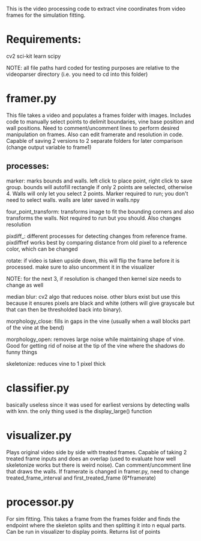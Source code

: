 This is the video processing code to extract vine coordinates from video frames
for the simulation fitting.

# Requirements:
cv2
sci-kit learn
scipy

NOTE: all file paths hard coded for testing purposes are relative to the videoparser directory (i.e. you need to cd into this folder)

# framer.py
This file takes a video and populates a frames folder with images. Includes code
to manually select points to delimit boundaries, vine base position and wall positions.
Need to comment/uncomment lines to perform desired manipulation on frames. Also can edit
framerate and resolution in code. Capable of saving 2 versions to 2 separate folders for later
comparison (change output variable to frame1)

## processes:

marker: marks bounds and walls. left click to place point, right click to save group. bounds will 
autofill rectangle if only 2 points are selected, otherwise 4. Walls will only let you select 2 points.
Marker required to run; you don't need to select walls. walls are later saved in walls.npy

four_point_transform: transforms image to fit the bounding corners and also transforms the walls.
Not required to run but you should. Also changes resolution

pixdiff_: different processes for detecting changes from reference frame. pixdiffref works best by 
comparing distance from old pixel to a reference color, which can be changed

rotate: if video is taken upside down, this will flip the frame before it is processed. make sure to also uncomment
it in the visualizer

NOTE: for the next 3, if resolution is changed then kernel size needs to change as well

median blur: cv2 algo that reduces noise. other blurs exist but use this because it ensures pixels are
black and white (others will give grayscale but that can then be thresholded back into binary). 

morphology_close: fills in gaps in the vine (usually when a wall blocks part of the vine at the bend)

morphology_open: removes large noise while maintaining shape of vine. Good for getting rid of noise at the
tip of the vine where the shadows do funny things

skeletonize: reduces vine to 1 pixel thick

# classifier.py

basically useless since it was used for earliest versions by detecting walls with knn. the only thing
used is the display_large() function

# visualizer.py

Plays original video side by side with treated frames. Capable of taking 2 treated frame inputs and does 
an overlap (used to evaluate how well skeletonize works but there is weird noise). Can comment/uncomment
line that draws the walls. If framerate is changed in framer.py, need to change treated_frame_interval and
first_treated_frame (6*framerate)

# processor.py

For sim fitting. This takes a frame from the frames folder and finds the endpoint where the skeleton splits and
then splitting it into n equal parts. Can be run in visualizer to display points. Returns list of points

